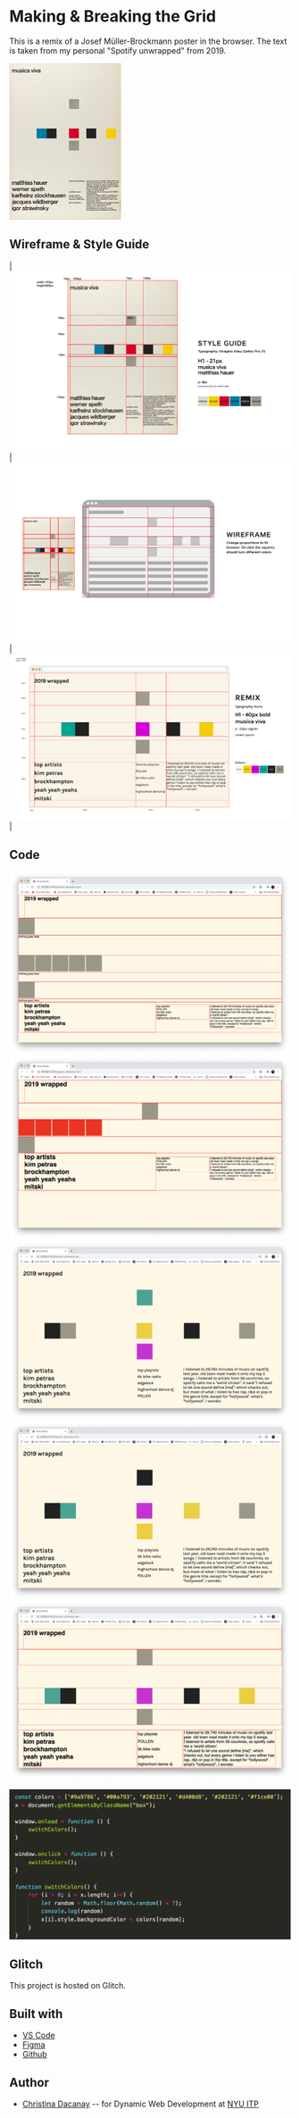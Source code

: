 <!-- Every README should start with an H1 -->

# Making & Breaking the Grid

This is a remix of a Josef Müller-Brockmann poster in the browser. The text is taken from my personal "Spotify unwrapped" from 2019.

<img src="https://github.com/c-dacanay/swiss-poster/blob/master/public/images/JMB-TT5.jpg?raw=true" alt="Musica Viva by Josef Müller-Brockmann" width="200"/>

## Wireframe & Style Guide

|![Style Guide](https://github.com/c-dacanay/swiss-poster/blob/master/public/images/StyleGuide_Swiss.png?raw=true) | ![Wireframe](https://github.com/c-dacanay/swiss-poster/blob/master/public/images/WireFrame_Swiss.png?raw=true) | ![Remix](https://github.com/c-dacanay/swiss-poster/blob/master/public/images/Remix_Swiss.png) |

<!-- It is essential to describe how to set up your project -->

## Code

![Progress 1](https://github.com/c-dacanay/swiss-poster/blob/master/public/images/progress1.png?raw=true)
![Progress 2](https://github.com/c-dacanay/swiss-poster/blob/master/public/images/progress2.png?raw=true)
![Progress 3](https://github.com/c-dacanay/swiss-poster/blob/master/public/images/progress3.png?raw=true)
![Progress 4](https://github.com/c-dacanay/swiss-poster/blob/master/public/images/progress4.png?raw=true)
![Progress 5](https://github.com/c-dacanay/swiss-poster/blob/master/public/images/progress5.png?raw=true)

![Javascript for color change](https://github.com/c-dacanay/swiss-poster/blob/master/public/images/js.png?raw=true)

## Glitch

This project is hosted on Glitch.

## Built with

- [VS Code](https://code.visualstudio.com/)
- [Figma](https://www.figma.com/)
- [Github](https://github.com)

## Author

- [Christina Dacanay](http://cdacanay.com/) -- for Dynamic Web Development at [NYU ITP](https://itp.nyu.edu)

<!-- ## Code of Conduct -->

<!-- Please read the [CODE OF CONDUCT](https://www.mozilla.org/en-US/about/governance/policies/participation/) -->

<!-- ## License -->

<!-- This is README template is licensed according to [Attribution 4.0 International (CC BY 4.0) ](https://creativecommons.org/licenses/by/4.0/) -->
<!-- thank and reference all the things that made your project happen -->

<!-- ## Acknowledgements

- [Creative Commons](https://creativecommons.org/licenses/by/4.0/) for their licensing documentation
- [The Good ReadMe Project](https://github.com/itp-dwd/2020-spring/blob/master/templates/readme-template.md) -->
  <!-- For your assignments you might consider  -->
